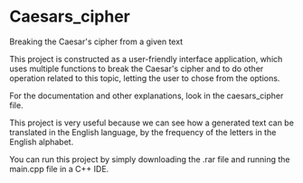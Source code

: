# Caesars_cipher
Breaking the Caesar's cipher from a given text

This project is constructed as a user-friendly interface application, which uses multiple functions to 
break the Caesar's cipher and to do other operation related to this topic, letting the user to chose from the options.

For the documentation and other explanations, look in the caesars_cipher file.

This project is very useful because we can see how a generated text can be translated in the English language, by the frequency of the letters in the English alphabet.

You can run this project by simply downloading the .rar file and running the main.cpp file in a C++ IDE.
